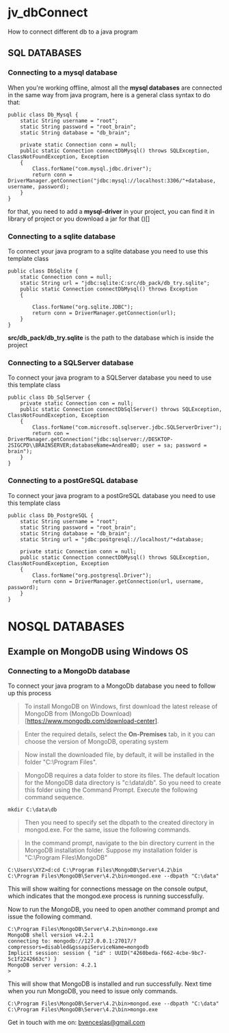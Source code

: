 # jv_dbConnect

How to connect different db to a java program
## SQL DATABASES

### Connecting to a mysql database

When you're working offline, almost all the **mysql databases** are connected in the same way from java program,
here is a general class syntax to do that:

```
public class Db_Mysql {
    static String username = "root";
    static String password = "root_brain";
    static String database = "db_brain";
    
    private static Connection conn = null;
    public static Connection connectDbMysql() throws SQLException, ClassNotFoundException, Exception
    {
        Class.forName("com.mysql.jdbc.driver");
        return conn = DriverManager.getConnection("jdbc:mysql://localhost:3306/"+database, username, password);
    }
}

```
for that, you need to add a **mysql-driver** in your project,
you can find it in library of project or you download a jar for that ()[]

### Connecting to a sqlite database

To connect your java program to a sqlite database you need to use this template class

```
public class DbSqlite {
    static Connection conn = null;
    static String url = "jdbc:sqlite:C:src/db_pack/db_try.sqlite";
    public static Connection connectDbMysql() throws Exception
    {
        
        Class.forName("org.sqlite.JDBC");
        return conn = DriverManager.getConnection(url);
    }
}

```

**src/db_pack/db_try.sqlite** is the path to the database which is inside the project

### Connecting to a SQLServer database

To connect your java program to a SQLServer database you need to use this template class

```
public class Db_SqlServer {
    private static Connection con = null;
    public static Connection connectDbSqlServer() throws SQLException, ClassNotFoundException, Exception
    {
        Class.forName("com.microsoft.sqlserver.jdbc.SQLServerDriver");
        return con = DriverManager.getConnection("jdbc:sqlserver://DESKTOP-2SIGCPD\\BRAINSERVER;databaseName=AndreaBD; user = sa; password = brain"); 
    }
}
```


### Connecting to a postGreSQL database

To connect your java program to a postGreSQL database you need to use this template class

```
public class Db_PostgreSQL {
    static String username = "root";
    static String password = "root_brain";
    static String database = "db_brain";
    static String url = "jdbc:postgresql://localhost/"+database;
    
    private static Connection conn = null;
    public static Connection connectDbMysql() throws SQLException, ClassNotFoundException, Exception
    {
        Class.forName("org.postgresql.Driver");
        return conn = DriverManager.getConnection(url, username, password);
    }
}

```
# NOSQL DATABASES

## Example on MongoDB using Windows OS

### Connecting to a MongoDb database

To connect your java program to a MongoDb database you need to follow up this process

> To install MongoDB on Windows, first download the latest release of MongoDB from (MongoDb Download)[https://www.mongodb.com/download-center].

> Enter the required details, select the **On-Premises** tab, in it you can choose the version of MongoDB, operating system 

> Now install the downloaded file, by default, it will be installed in the folder "C:\Program Files\".

> MongoDB requires a data folder to store its files. The default location for the MongoDB data directory is "c:\data\db". So you need to create this folder using the Command Prompt. Execute the following command sequence.

```
mkdir C:\data\db
```
    
> Then you need to specify set the dbpath to the created directory in mongod.exe. For the same, issue the following commands.

> In the command prompt, navigate to the bin directory current in the MongoDB installation folder. Suppose my installation folder is "C:\Program Files\MongoDB"

```
C:\Users\XYZ>d:cd C:\Program Files\MongoDB\Server\4.2\bin
C:\Program Files\MongoDB\Server\4.2\bin>mongod.exe --dbpath "C:\data" 
```

This will show waiting for connections message on the console output, which indicates that the mongod.exe process is running successfully.

Now to run the MongoDB, you need to open another command prompt and issue the following command.

```
C:\Program Files\MongoDB\Server\4.2\bin>mongo.exe
MongoDB shell version v4.2.1
connecting to: mongodb://127.0.0.1:27017/?compressors=disabled&gssapiServiceName=mongodb
Implicit session: session { "id" : UUID("4260beda-f662-4cbe-9bc7-5c1f2242663c") }
MongoDB server version: 4.2.1
>
```

This will show that MongoDB is installed and run successfully. Next time when you run MongoDB, you need to issue only commands.

```
C:\Program Files\MongoDB\Server\4.2\bin>mongod.exe --dbpath "C:\data"
C:\Program Files\MongoDB\Server\4.2\bin>mongo.exe
```
<p>
  Get in touch with me on: <a href='mailto:bvenceslas@gmail.com'>bvenceslas@gmail.com</a>
</p>

